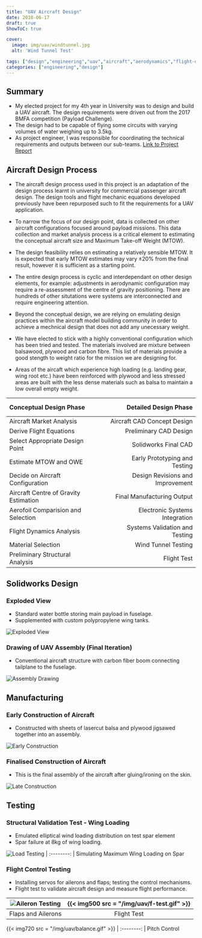 ```yaml
---
title: "UAV Aircraft Design"
date: 2018-06-17
draft: true
ShowToC: true

cover:
  image: img/uav/windtunnel.jpg
  alt: 'Wind Tunnel Test'

tags: ["design","engineering","uav","aircraft","aerodynamics","flight-dynamics","electronics","propulsion","solidworks","MATLAB"]
categories: ["engineering","design"]
---
```


## Summary

- My elected project for my 4th year in University was to design and build a UAV aircraft. The design requirements were driven out from the 2017 BMFA competition (Payload Challenge).
- The design had to be capable of flying some circuits with varying volumes of water weighing up to 3.5kg.
- As project engineer, I was responsible for coordinating the technical requirements and outputs between our sub-teams.
[Link to Project Report](https://drive.google.com/file/d/12L3sA-PAy6hqoBoNMJYf0l1sCFE1jM97/view)


## Aircraft Design Process
- The aircraft design process used in this project is an adaptation of the design process learnt in university for commercial passenger aircraft design. The design tools and flight mechanic equations developed previously have been repurposed such to fit the requirements for a UAV application.

- To narrow the focus of our design point, data is collected on other aircraft configurations focused around payload missions. This data collection and market analysis process is a critical element to estimating the conceptual aircraft size and Maximum Take-off Weight (MTOW).

- The design feasibility relies on estimating a relatively sensible MTOW. It is expected that early MTOW estimates may vary &plusmn;20% from the final result, however it is sufficient as a starting point.

- The entire design process is cyclic and interdependant on other design elements, for example: adjustments in aerodynamic configuration may require a re-assessment of the centre of gravity positioning. There are hundreds of other situtations were systems are interconnected and require engineering attention.

- Beyond the conceptual design, we are relying on emulating design practices within the aircraft model building community in order to achieve a mechnical design that does not add any unecessary weight.

- We have elected to stick with a highly conventional configuration which has been tried and tested. The materials involved are mixture between balsawood, plywood and carbon fibre. This list of materials provide a good stength to weight ratio for the mission we are designing for.

- Areas of the aircaft which experience high loading (e.g. landing gear, wing root etc.) have been reinforced with plywood and less stressed areas are built with the less dense materials such as balsa to maintain a low overall empty weight.


 Conceptual Design Phase                |  &nbsp;  &nbsp;  |  Detailed Design Phase
| :--------                             | :--------------:   | -----------------:               |
| Aircraft Market Analysis              |   | Aircraft CAD Concept Design      |
| Derive Flight Equations               |  | Preliminary CAD Design           |
| Select Appropriate Design Point       |   | Solidworks Final CAD             |
| Estimate MTOW and OWE                 |   | Early Prototyping and Testing    |
| Decide on Aircraft Configuration      |   | Design Revisions and Improvement |
| Aircraft Centre of Gravity Estimation |   | Final Manufacturing Output       |
| Aerofoil Comparision and Selection    |   | Electronic Systems Integration   |
| Flight Dynamics Analysis              |   | Systems Validation and Testing   |
| Material Selection                    |   | Wind Tunnel Testing              |
| Preliminary Structural Analysis       |   | Flight Test                      |


## Solidworks Design


### Exploded View

- Standard water bottle storing main payload in fuselage.
- Supplemented with custom polypropylene wing tanks.

![Exploded View](/img/uav/explode.jpg)


### Drawing of UAV Assembly (Final Iteration)

- Conventional aircraft structure with carbon fiber boom connecting tailplane to the fuselage.

![Assembly Drawing](/img/uav/assy.jpg)

## Manufacturing

### Early Construction of Aircraft

- Constructed with sheets of lasercut balsa and plywood jigsawed together into an assembly.

![Early Construction](/img/uav/early-build.jpg)

### Finalised Construction of Aircraft

- This is the final assembly of the aircraft after gluing/ironing on the skin.

![Late Construction](/img/uav/late-build.jpg)

## Testing

###  Structural Validation Test - Wing Loading

- Emulated elliptical wind loading distribution on test spar element
- Spar failure at 8kg of wing loading.

![Load Testing](/img/uav/ld-test.gif)
| :--------: |
Simulating Maximum Wing Loading on Spar


###  Flight Control Testing

- Installing servos for ailerons and flaps; testing the control mechanisms.
- Flight test to validate aircraft design and measure flight performance.

![Aileron Testing](/img/uav/e-test.gif) | {{< img500 src = "/img/uav/f-test.gif" >}}
| :--------: | :----------: |
Flaps and Ailerons | Flight Test

{{< img720 src = "/img/uav/balance.gif" >}}
| :--------: |
Pitch Control
